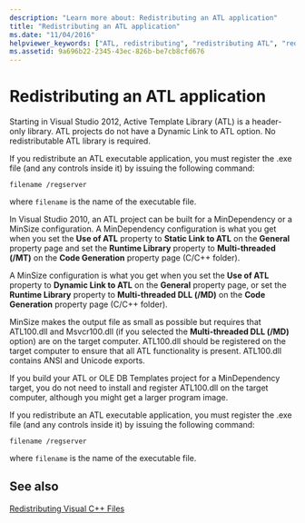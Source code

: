 ```yaml
---
description: "Learn more about: Redistributing an ATL application"
title: "Redistributing an ATL application"
ms.date: "11/04/2016"
helpviewer_keywords: ["ATL, redistributing", "redistributing ATL", "redistributing OLE DB templates", "OLE DB templates, redistributing"]
ms.assetid: 9a696b22-2345-43ec-826b-be7cb8cfd676
---
```

# Redistributing an ATL application

Starting in Visual Studio 2012, Active Template Library (ATL) is a header-only library. ATL projects do not have a Dynamic Link to ATL option. No redistributable ATL library is required.

If you redistribute an ATL executable application, you must register the .exe file (and any controls inside it) by issuing the following command:

```
filename /regserver
```

where `filename` is the name of the executable file.

In Visual Studio 2010, an ATL project can be built for a MinDependency or a MinSize configuration. A MinDependency configuration is what you get when you set the **Use of ATL** property to **Static Link to ATL** on the **General** property page and set the **Runtime Library** property to **Multi-threaded (/MT)** on the **Code Generation** property page (C/C++ folder).

A MinSize configuration is what you get when you set the **Use of ATL** property to **Dynamic Link to ATL** on the **General** property page, or set the **Runtime Library** property to **Multi-threaded DLL (/MD)** on the **Code Generation** property page (C/C++ folder).

MinSize makes the output file as small as possible but requires that ATL100.dll and Msvcr100.dll (if you selected the **Multi-threaded DLL (/MD)** option) are on the target computer. ATL100.dll should be registered on the target computer to ensure that all ATL functionality is present. ATL100.dll contains ANSI and Unicode exports.

If you build your ATL or OLE DB Templates project for a MinDependency target, you do not need to install and register ATL100.dll on the target computer, although you might get a larger program image.

If you redistribute an ATL executable application, you must register the .exe file (and any controls inside it) by issuing the following command:

```
filename /regserver
```

where `filename` is the name of the executable file.

## See also

[Redistributing Visual C++ Files](redistributing-visual-cpp-files.md)
